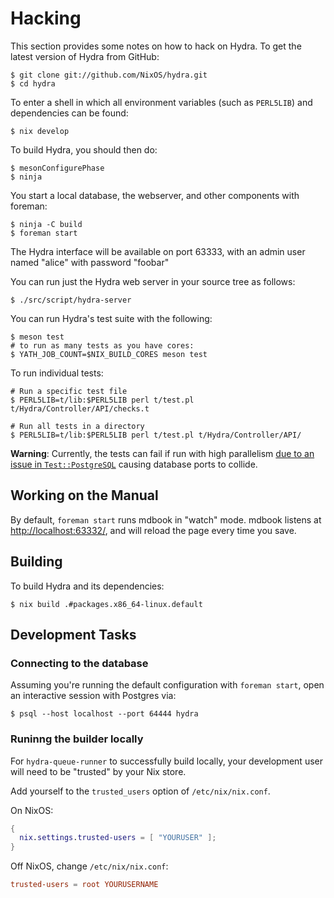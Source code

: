 # Hacking

This section provides some notes on how to hack on Hydra. To get the
latest version of Hydra from GitHub:

```console
$ git clone git://github.com/NixOS/hydra.git
$ cd hydra
```

To enter a shell in which all environment variables (such as `PERL5LIB`)
and dependencies can be found:

```console
$ nix develop
```

To build Hydra, you should then do:

```console
$ mesonConfigurePhase
$ ninja
```

You start a local database, the webserver, and other components with
foreman:

```console
$ ninja -C build
$ foreman start
```

The Hydra interface will be available on port 63333, with an admin user named "alice" with password "foobar"

You can run just the Hydra web server in your source tree as follows:

```console
$ ./src/script/hydra-server
```

You can run Hydra's test suite with the following:

```console
$ meson test
# to run as many tests as you have cores:
$ YATH_JOB_COUNT=$NIX_BUILD_CORES meson test
```

To run individual tests:

```console
# Run a specific test file
$ PERL5LIB=t/lib:$PERL5LIB perl t/test.pl t/Hydra/Controller/API/checks.t

# Run all tests in a directory
$ PERL5LIB=t/lib:$PERL5LIB perl t/test.pl t/Hydra/Controller/API/
```

**Warning**: Currently, the tests can fail
if run with high parallelism [due to an issue in
`Test::PostgreSQL`](https://github.com/TJC/Test-postgresql/issues/40)
causing database ports to collide.

## Working on the Manual

By default, `foreman start` runs mdbook in "watch" mode. mdbook listens
at [http://localhost:63332/](http://localhost:63332/), and
will reload the page every time you save.

## Building

To build Hydra and its dependencies:

```console
$ nix build .#packages.x86_64-linux.default
```

## Development Tasks

### Connecting to the database

Assuming you're running the default configuration with `foreman start`,
open an interactive session with Postgres via:

```console
$ psql --host localhost --port 64444 hydra
```

### Runinng the builder locally

For `hydra-queue-runner` to successfully build locally, your
development user will need to be "trusted" by your Nix store.

Add yourself to the `trusted_users` option of `/etc/nix/nix.conf`.

On NixOS:

```nix
{
  nix.settings.trusted-users = [ "YOURUSER" ];
}
```

Off NixOS, change `/etc/nix/nix.conf`:

```conf
trusted-users = root YOURUSERNAME
```
